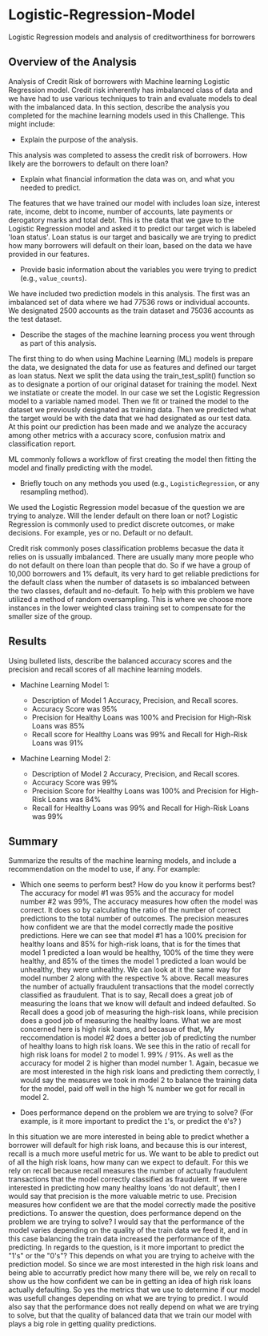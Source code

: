 # Logistic-Regression-Model
Logistic Regression models and analysis of creditworthiness  for borrowers

## Overview of the Analysis

Analysis of Credit Risk of borrowers with Machine learning Logistic Regression model. Credit risk inherently has imbalanced class of
data and we have had to use various techniques to train and evaluate models to deal with the imbalanced data.
In this section, describe the analysis you completed for the machine learning models used in this Challenge. This might include:

* Explain the purpose of the analysis.

This analysis was completed to assess the credit risk of borrowers. How likely are the borrowers to default on there loan?

* Explain what financial information the data was on, and what you needed to predict.

The features that we have trained our model with includes loan size, interest rate, income, debt to income, number of accounts, late
payments or derogatory marks and total debt. This is the data that we gave to the Logistic Regression model and asked it to predict
our target wich is labeled 'loan status'. Loan status is our target and basically we are trying to predict how many borrowers will default on their loan, based on the data we have provided in our features.

* Provide basic information about the variables you were trying to predict (e.g., `value_counts`).

We have included two prediction models in this analysis. The first was an imbalanced set of data where we had 77536 rows or individual accounts. We designated 2500 accounts as the train dataset and 75036 accounts as the test dataset.

* Describe the stages of the machine learning process you went through as part of this analysis.

The first thing to do when using Machine Learning (ML) models is prepare the data,  we designated the data for use as features and defined our target as loan status. Next we split the data using the train_test_split() function so as to designate a portion of our original dataset for training the model. Next we instatiate or create the model. In our case we set the Logistic Regression model to a variable named model. Then we fit or trained the model to the dataset we previously designated as training data. Then we predicted what the target would be with the data that we had designated as our test data. At this point our prediction has been made and we analyze the accuracy among other metrics with a accuracy score, confusion matrix and classification report.

ML commonly follows a workflow of first creating the model then fitting the model and finally predicting with the model. 

* Briefly touch on any methods you used (e.g., `LogisticRegression`, or any resampling method).

We used the Logistic Regression model becasue of the question we are trying to analyze. Will the lender default on there loan or not? Logistic Regression is commonly used to predict discrete outcomes, or make decisions. For example, yes or no. Default or no default.

Credit risk commonly poses classification problems becasue the data it relies on is ussually imbalanced. There are usually many more people who do not default on there loan than people that do. So if we have a group of 10,000 borrowers and 1% default, its very hard to get reliable predictions for the default class when the number of datasets is so imbalanced between the two classes, default and no-default. To help with this problem we have utilized a method of random oversampling. This is where we choose more instances in the lower weighted class training set to compensate for the smaller size of the group.

## Results

Using bulleted lists, describe the balanced accuracy scores and the precision and recall scores of all machine learning models.

* Machine Learning Model 1:
  * Description of Model 1 Accuracy, Precision, and Recall scores.
  - Accuracy Score was 95%
  - Precision for Healthy Loans was 100% and Precision for High-Risk Loans was 85%
  - Recall score for Healthy Loans was 99% and Recall for High-Risk Loans was 91%



* Machine Learning Model 2:
  * Description of Model 2 Accuracy, Precision, and Recall scores.
  - Accuracy Score was 99%
  - Precision Score for Healthy Loans was 100% and Precision for High-Risk Loans was 84%
  - Recall for Healthy Loans was 99% and Recall for High-Risk Loans was 99%

## Summary

Summarize the results of the machine learning models, and include a recommendation on the model to use, if any. For example:
* Which one seems to perform best? How do you know it performs best?
The accuracy for model #1 was 95% and the accuracy for model number #2 was 99%, The accuracy measures how often the model was correct. It does so by calculating the ratio of the number of correct predictions to the total number of outcomes.
The precision measures how confident we are that the model correctly made the positive predictions. Here we can see that model #1 has a 100% precision for healthy loans and 85% for high-risk loans, that is for the times that model 1 predicted a loan would be healthy, 100% of the time they were healthy, and 85% of the times the model 1 predicted a loan would be unhealthy, they were unhealthy. We can look at it the same way for model number 2 along with the respective % above. 
Recall measures the number of actually fraudulent transactions that the model correctly classified as fraudulent. That is to say, Recall does a great job of measuring the loans that we know will default and indeed defaulted. So Recall does a good job of measuring the high-risk loans, while precision does a good job of measuring the healthy loans. What we are most concerned here is high risk loans, and becasue of that, My reccomendation is model #2 does a better job of predicting the number of healthy loans to high risk loans. We see this in the ratio of recall for high risk loans for model 2 to model 1. 99% / 91%. As well as the accuracy for model 2 is higher than model number 1. Again, becasue we are most interested in the high risk loans and predicting them correctly, I would say the measures we took in model 2 to balance the training data for the model, paid off well in the high % number we got for recall in model 2.

* Does performance depend on the problem we are trying to solve? (For example, is it more important to predict the `1`'s, or predict the `0`'s? )

In this situation we are more interested in being able to predict whether a borrower will default for high risk loans, and because this is our interest, recall is a much more useful metric for us. We want to be able to predict out of all the high risk loans, how many can we expect to default. For this we rely on recall because recall measures the number of actually fraudulent transactions that the model correctly classified as fraudulent.
If we were interested in predicting how many healthy loans 'do not default', then I would say that precision is the more valuable metric to use. Precision measures how confident we are that the model correctly made the positive predictions. 
To answer the question, does performance depend on the problem we are trying to solve? I would say that the performance of the model varies depending on the quality of the train data we feed it, and in this case balancing the train data increased the performance of the predicting. 
In regards to the question, is it more important to predict the "1's" or the "0's"? This depends on what you are trying to acheive with the prediction model. So since we are most interested in the high risk loans and being able to accurratly predict how many there will be, we rely on recall to show us the how confident we can be in getting an idea of high risk loans actually defaulting. So yes the metrics that we use to determine if our model was usefull changes depending on what we are trying to predict. I would also say that the performance does not really depend on what we are trying to solve, but that the quality of balanced data that we train our model with plays a big role in getting quality predictions.
